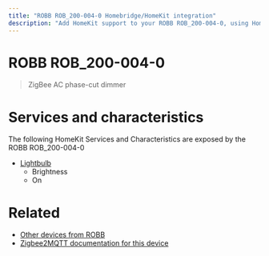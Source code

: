 ```yaml
---
title: "ROBB ROB_200-004-0 Homebridge/HomeKit integration"
description: "Add HomeKit support to your ROBB ROB_200-004-0, using Homebridge, Zigbee2MQTT and homebridge-z2m."
---
```

<!---
This file has been GENERATED using src/docgen/docgen.ts
DO NOT EDIT THIS FILE MANUALLY!
-->
# ROBB ROB_200-004-0
> ZigBee AC phase-cut dimmer


# Services and characteristics
The following HomeKit Services and Characteristics are exposed by
the ROBB ROB_200-004-0

* [Lightbulb](../../light.md)
  * Brightness
  * On


# Related
* [Other devices from ROBB](../index.md#robb)
* [Zigbee2MQTT documentation for this device](https://www.zigbee2mqtt.io/devices/ROB_200-004-0.html)